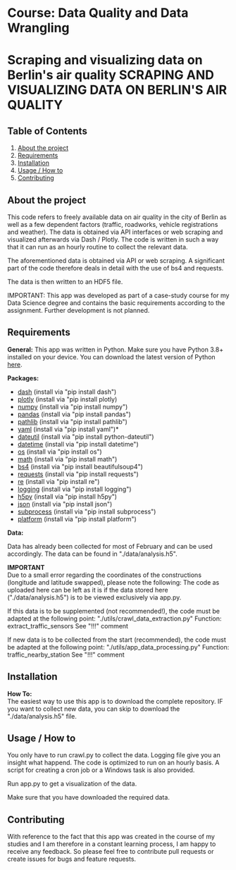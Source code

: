 # Course: Data Quality and Data Wrangling
# Scraping and visualizing data on Berlin's air quality  SCRAPING AND VISUALIZING DATA ON BERLIN'S AIR QUALITY

## Table of Contents
1. [About the project](#About-the-project)
2. [Requirements](#Requirements)
3. [Installation](#Installation)
4. [Usage / How to](#Usage-/-How-to)
5. [Contributing](#Contributing)


## About the project
This code refers to freely available data on air quality in the city of Berlin as well as a few dependent factors (traffic, roadworks, vehicle registrations and weather). The data is obtained via API interfaces or web scraping and visualized afterwards via Dash / Plotly.
The code is written in such a way that it can run as an hourly routine to collect the relevant data.

The aforementioned data is obtained via API or web scraping. A significant part of the code therefore deals in detail with the use of bs4 and requests. 

The data is then written to an HDF5 file. 

IMPORTANT:
This app was developed as part of a case-study course for my Data Science degree and contains the basic requirements according to the assignment. Further development is not planned.

## Requirements

**General:** 
This app was written in Python. Make sure you have Python 3.8+ installed on your device. 
You can download the latest version of Python [here](https://www.python.org/downloads/). 

**Packages:**
* [dash](https://dash.plotly.com) (install via "pip install dash")
* [plotly](https://plotly.com/python/) (install via "pip install plotly)
* [numpy](https://numpy.org) (install via "pip install numpy")
* [pandas](https://pandas.pydata.org/about/index.html) (install via "pip install pandas")
* [pathlib](https://docs.python.org/3/library/pathlib.html) (install via "pip install pathlib")
* [yaml](https://python.land/data-processing/python-yaml) (install via "pip install yaml")*
* [dateutil](https://pypi.org/project/python-dateutil/) (install via "pip install python-dateutil")
* [datetime](https://docs.python.org/3/library/datetime.html) (install via "pip install datetime")
* [os](https://docs.python.org/3/library/os.html) (install via "pip install os")
* [math](https://docs.python.org/3/library/math.html) (install via "pip install math")
* [bs4](https://pypi.org/project/beautifulsoup4/) (install via "pip install beautifulsoup4")
* [requests](https://pypi.org/project/requests/) (install via "pip install requests")
* [re](https://docs.python.org/3/library/re.html) (install via "pip install re")
* [logging](https://docs.python.org/3/library/logging.html) (install via "pip install logging")
* [h5py](https://docs.h5py.org/en/stable/) (install via "pip install h5py")
* [json](https://docs.python.org/3/library/json.html) (install via "pip install json")
* [subprocess](https://docs.python.org/3/library/subprocess.html) (install via "pip install subprocess")
* [platform](https://docs.python.org/3/library/platform.html) (install via "pip install platform")

**Data:**

Data has already been collected for most of February and can be used accordingly. The data can be found in "./data/analysis.h5".

**IMPORTANT**<br>
Due to a small error regarding the coordinates of the constructions (longitude and latitude swapped), please note the following:
The code as uploaded here can be left as it is if the data stored here ("./data/analysis.h5") is to be viewed exclusively via app.py.

If this data is to be supplemented (not recommended!), the code must be adapted at the following point:
"./utils/crawl_data_extraction.py"
Function: extract_traffic_sensors
See "!!!" comment

If new data is to be collected from the start (recommended), the code must be adapted at the following point:
"./utils/app_data_processing.py"
Function: traffic_nearby_station
See "!!!" comment


## Installation

**How To:**<br>
The easiest way to use this app is to download the complete repository.
IF you want to collect new data, you can skip to download the "./data/analysis.h5" file.


## Usage / How to

You only have to run crawl.py to collect the data. 
Logging file give you an insight what happend. The code is optimized to run on an hourly basis. A script for creating a cron job or a Windows task is also provided.

Run app.py to get a visualization of the data.

Make sure that you have downloaded the required data.

## Contributing 
With reference to the fact that this app was created in the course of my studies and I am therefore in a constant learning process, I am happy to receive any feedback.
So please feel free to contribute pull requests or create issues for bugs and feature requests.
